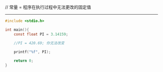 // 常量 = 程序在执行过程中无法更改的固定值

---

```c
#include <stdio.h>

int main(){
    const float PI = 3.14159;

    //PI = 420.69; 你无法改变

    printf("%f", PI);
    
    return 0;
}
```